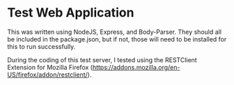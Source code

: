 ﻿# Test Web Application


This was written using NodeJS, Express, and Body-Parser. They should all be included in the package.json, but if not, those will need to be installed for this to run successfully.

During the coding of this test server, I tested using the RESTClient Extension for Mozilla Firefox (https://addons.mozilla.org/en-US/firefox/addon/restclient/).
